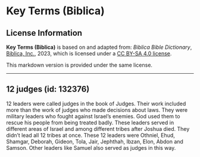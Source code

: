 # Key Terms (Biblica)

## License Information

**Key Terms (Biblica)** is based on and adapted from: _Biblica Bible Dictionary_, [Biblica, Inc.](https://www.biblica.com/), 2023, which is licensed under a [CC BY-SA 4.0 license](https://creativecommons.org/licenses/by-sa/4.0/legalcode.en).

This markdown version is provided under the same license.



--------------------------------

## 12 judges (id: 132376)

12 leaders were called judges in the book of Judges. Their work included more than the work of judges who made decisions about laws. They were military leaders who fought against Israel’s enemies. God used them to rescue his people from being treated badly. These leaders served in different areas of Israel and among different tribes after Joshua died. They didn’t lead all 12 tribes at once. These 12 leaders were Othniel, Ehud, Shamgar, Deborah, Gideon, Tola, Jair, Jephthah, Ibzan, Elon, Abdon and Samson. Other leaders like Samuel also served as judges in this way.


